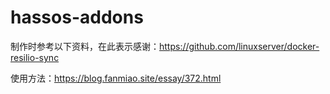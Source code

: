 # hassos-addons

制作时参考以下资料，在此表示感谢：https://github.com/linuxserver/docker-resilio-sync

使用方法：https://blog.fanmiao.site/essay/372.html
